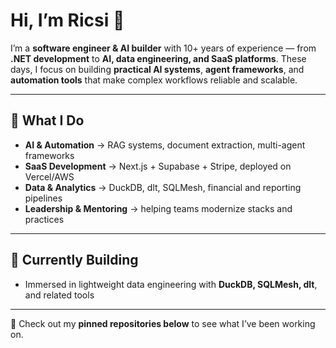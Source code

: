 # Hi, I’m Ricsi 👋

I’m a **software engineer & AI builder** with 10+ years of experience — from **.NET development** to **AI, data engineering, and SaaS platforms**.
These days, I focus on building **practical AI systems**, **agent frameworks**, and **automation tools** that make complex workflows reliable and scalable.

---

## 🌟 What I Do

* **AI & Automation** → RAG systems, document extraction, multi-agent frameworks
* **SaaS Development** → Next.js + Supabase + Stripe, deployed on Vercel/AWS
* **Data & Analytics** → DuckDB, dlt, SQLMesh, financial and reporting pipelines
* **Leadership & Mentoring** → helping teams modernize stacks and practices

---

## 🌱 Currently Building

- Immersed in lightweight data engineering with **DuckDB, SQLMesh, dlt**, and related tools  

---

📌 Check out my **pinned repositories below** to see what I’ve been working on.

